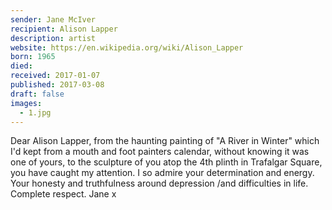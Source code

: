```yaml
---
sender: Jane McIver
recipient: Alison Lapper
description: artist
website: https://en.wikipedia.org/wiki/Alison_Lapper
born: 1965
died:
received: 2017-01-07
published: 2017-03-08
draft: false
images:
  - 1.jpg
---
```

Dear Alison Lapper,
    from the haunting painting of "A River in Winter" which I'd kept from a mouth and foot painters calendar, without knowing it was one of yours, to the sculpture of you atop the 4th plinth in Trafalgar Square, you have caught my attention.
    I so admire your determination and energy. Your honesty and truthfulness around depression /and difficulties in life. Complete respect.
    Jane x